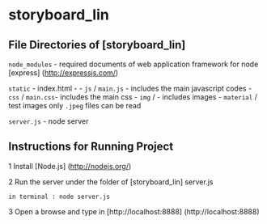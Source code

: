 storyboard_lin
==============

## File Directories of [storyboard_lin]

`node_modules` - required documents of web application framework for node [express] (http://expressjs.com/)

`static` - index.html - 
	 - `js` /  `main.js` - includes the main javascript codes
	 - `css` / `main.css`- includes the main css
	 - `img` / - includes images 
	 - `material` / test images only `.jpeg` files can be read 

`server.js` - node server

## Instructions for Running Project

1 Install [Node.js] (http://nodejs.org/)

2 Run the server under the folder of [storyboard_lin] server.js
	
	in terminal : node server.js

3 Open a browse and type in [http://localhost:8888] (http://localhost:8888)
